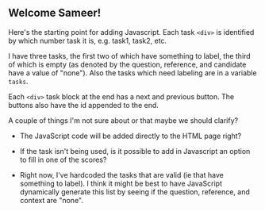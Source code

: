 ## Welcome Sameer!

Here's the starting point for adding Javascript. 
Each task `<div>` is identified by which number task it is, e.g. task1, task2, etc. 

I have three tasks, the first two of which have something to label, the third of which is empty (as denoted by the question, reference, and candidate have a value of "none"). Also the tasks which need labeling are in a variable `tasks`.

Each `<div>` task block at the end has a next and previous button. The buttons also have the id appended to the end. 

A couple of things I'm not sure about or that maybe we should clarify?

* The JavaScript code will be added directly to the HTML page right?

* If the task isn't being used, is it possible to add in Javascript an option to fill in one of the scores?

* Right now, I've hardcoded the tasks that are valid (ie that have something to label). I think it might be best to have JavaScript dynamically generate this list by seeing if the question, reference, and context are "none". 